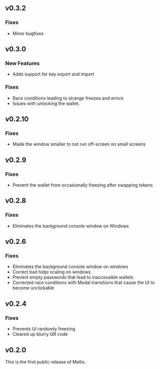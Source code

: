 ## v0.3.2

### Fixes

* Minor bugfixes

## v0.3.0

### New Features
* Adds support for key export and import

### Fixes

* Race conditions leading to strange freezes and errors
* Issues with unlocking the wallet.


##  v0.2.10

### Fixes

* Made the window smaller to not run off-screen on small screens


##  v0.2.9

### Fixes

* Prevent the wallet from occasionally freezing after swapping tokens


## v0.2.8

### Fixes

* Eliminates the background console window on Windows


##  v0.2.6

### Fixes

* Eliminates the background console window on windows
* Correct bad hidpi scaling on windows
* Prevent empty passwords that lead to inaccessible wallets
* Corrected race conditions with Modal transitions that cause the UI to become unclickable


##  v0.2.4

### Fixes

* Prevents UI randomly freezing
* Cleared up blurry QR code


##  v0.2.0

This is the first public release of Mellis.
